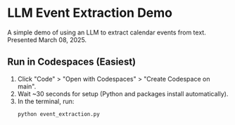 # LLM Event Extraction Demo

A simple demo of using an LLM to extract calendar events from text. Presented March 08, 2025.

## Run in Codespaces (Easiest)
1. Click "Code" > "Open with Codespaces" > "Create Codespace on main".
2. Wait ~30 seconds for setup (Python and packages install automatically).
3. In the terminal, run:
   ```bash
   python event_extraction.py
   ```

